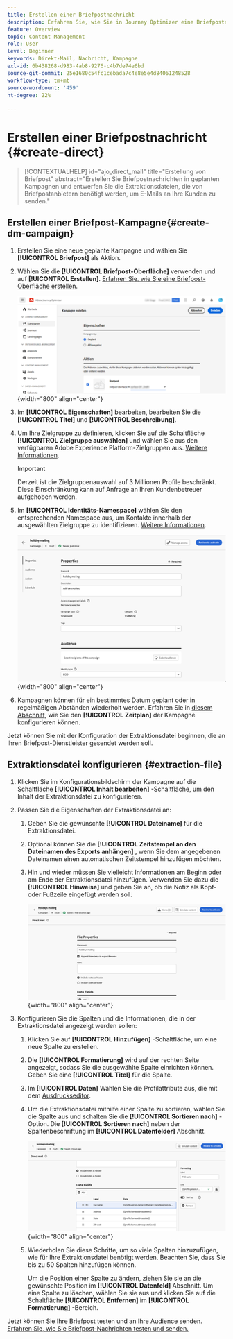 ```yaml
---
title: Erstellen einer Briefpostnachricht
description: Erfahren Sie, wie Sie in Journey Optimizer eine Briefpostnachricht erstellen
feature: Overview
topic: Content Management
role: User
level: Beginner
keywords: Direkt-Mail, Nachricht, Kampagne
exl-id: 6b438268-d983-4ab8-9276-c4b7de74e6bd
source-git-commit: 25e1680c54fc1cebada7c4e8e5e4d84061248528
workflow-type: tm+mt
source-wordcount: '459'
ht-degree: 22%

---
```


# Erstellen einer Briefpostnachricht {#create-direct}

>[!CONTEXTUALHELP]
>id="ajo_direct_mail"
>title="Erstellung von Briefpost"
>abstract="Erstellen Sie Briefpostnachrichten in geplanten Kampagnen und entwerfen Sie die Extraktionsdateien, die von Briefpostanbietern benötigt werden, um E-Mails an Ihre Kunden zu senden."

## Erstellen einer Briefpost-Kampagne{#create-dm-campaign}

1. Erstellen Sie eine neue geplante Kampagne und wählen Sie **[!UICONTROL Briefpost]** als Aktion.

1. Wählen Sie die **[!UICONTROL Briefpost-Oberfläche]** verwenden und auf **[!UICONTROL Erstellen]**. [Erfahren Sie, wie Sie eine Briefpost-Oberfläche erstellen](direct-mail-configuration.md#direct-mail-surface).

   ![](assets/direct-mail-campaign.png){width="800" align="center"}

1. Im **[!UICONTROL Eigenschaften]** bearbeiten, bearbeiten Sie die **[!UICONTROL Titel]** und **[!UICONTROL Beschreibung]**.

1. Um Ihre Zielgruppe zu definieren, klicken Sie auf die Schaltfläche **[!UICONTROL Zielgruppe auswählen]** und wählen Sie aus den verfügbaren Adobe Experience Platform-Zielgruppen aus. [Weitere Informationen](../audience/about-audiences.md).

   >[!IMPORTANT]
   >
   >Derzeit ist die Zielgruppenauswahl auf 3 Millionen Profile beschränkt. Diese Einschränkung kann auf Anfrage an Ihren Kundenbetreuer aufgehoben werden.

1. Im **[!UICONTROL Identitäts-Namespace]** wählen Sie den entsprechenden Namespace aus, um Kontakte innerhalb der ausgewählten Zielgruppe zu identifizieren. [Weitere Informationen](../event/about-creating.md#select-the-namespace).

   ![](assets/direct-mail-campaign-properties.png){width="800" align="center"}

1. Kampagnen können für ein bestimmtes Datum geplant oder in regelmäßigen Abständen wiederholt werden. Erfahren Sie in [diesem Abschnitt](../campaigns/create-campaign.md#schedule), wie Sie den **[!UICONTROL Zeitplan]** der Kampagne konfigurieren können.

Jetzt können Sie mit der Konfiguration der Extraktionsdatei beginnen, die an Ihren Briefpost-Dienstleister gesendet werden soll.

## Extraktionsdatei konfigurieren {#extraction-file}

1. Klicken Sie im Konfigurationsbildschirm der Kampagne auf die Schaltfläche **[!UICONTROL Inhalt bearbeiten]** -Schaltfläche, um den Inhalt der Extraktionsdatei zu konfigurieren.

1. Passen Sie die Eigenschaften der Extraktionsdatei an:

   1. Geben Sie die gewünschte **[!UICONTROL Dateiname]** für die Extraktionsdatei.

   1. Optional können Sie die **[!UICONTROL Zeitstempel an den Dateinamen des Exports anhängen]** , wenn Sie dem angegebenen Dateinamen einen automatischen Zeitstempel hinzufügen möchten.

   1. Hin und wieder müssen Sie vielleicht Informationen am Beginn oder am Ende der Extraktionsdatei hinzufügen. Verwenden Sie dazu die **[!UICONTROL Hinweise]** und geben Sie an, ob die Notiz als Kopf- oder Fußzeile eingefügt werden soll.

      ![](assets/direct-mail-properties.png){width="800" align="center"}

1. Konfigurieren Sie die Spalten und die Informationen, die in der Extraktionsdatei angezeigt werden sollen:

   1. Klicken Sie auf **[!UICONTROL Hinzufügen]** -Schaltfläche, um eine neue Spalte zu erstellen.

   1. Die **[!UICONTROL Formatierung]** wird auf der rechten Seite angezeigt, sodass Sie die ausgewählte Spalte einrichten können. Geben Sie eine **[!UICONTROL Titel]** für die Spalte.

   1. Im **[!UICONTROL Daten]** Wählen Sie die Profilattribute aus, die mit dem [Ausdruckseditor](../personalization/personalization-build-expressions.md).

   1. Um die Extraktionsdatei mithilfe einer Spalte zu sortieren, wählen Sie die Spalte aus und schalten Sie die **[!UICONTROL Sortieren nach]** -Option. Die **[!UICONTROL Sortieren nach]** neben der Spaltenbeschriftung im **[!UICONTROL Datenfelder]** Abschnitt.

      ![](assets/direct-mail-content.png){width="800" align="center"}

   1. Wiederholen Sie diese Schritte, um so viele Spalten hinzuzufügen, wie für Ihre Extraktionsdatei benötigt werden. Beachten Sie, dass Sie bis zu 50 Spalten hinzufügen können.

      Um die Position einer Spalte zu ändern, ziehen Sie sie an die gewünschte Position im **[!UICONTROL Datenfeld]** Abschnitt. Um eine Spalte zu löschen, wählen Sie sie aus und klicken Sie auf die Schaltfläche **[!UICONTROL Entfernen]** im **[!UICONTROL Formatierung]** -Bereich.

Jetzt können Sie Ihre Briefpost testen und an Ihre Audience senden. [Erfahren Sie, wie Sie Briefpost-Nachrichten testen und senden.](test-send-direct-mail.md)

